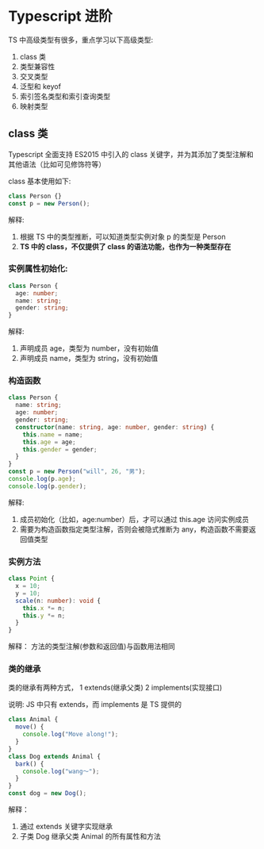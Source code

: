 # Typescript 进阶

TS 中高级类型有很多，重点学习以下高级类型:

1. class 类
2. 类型兼容性
3. 交叉类型
4. 泛型和 keyof
5. 索引签名类型和索引查询类型
6. 映射类型

## class 类

Typescript 全面支持 ES2015 中引入的 class 关键字，并为其添加了类型注解和其他语法（比如可见修饰符等）

class 基本使用如下:

```typescript
class Person {}
const p = new Person();
```

解释:

1. 根据 TS 中的类型推断，可以知道类型实例对象 p 的类型是 Person
2. **TS 中的 class，不仅提供了 class 的语法功能，也作为一种类型存在**

### 实例属性初始化:

```typescript
class Person {
  age: number;
  name: string;
  gender: string;
}
```

解释:

1. 声明成员 age，类型为 number，没有初始值
2. 声明成员 name，类型为 string，没有初始值

### 构造函数

```typescript
class Person {
  name: string;
  age: number;
  gender: string;
  constructor(name: string, age: number, gender: string) {
    this.name = name;
    this.age = age;
    this.gender = gender;
  }
}
const p = new Person("will", 26, "男");
console.log(p.age);
console.log(p.gender);
```

解释:

1. 成员初始化（比如，age:number）后，才可以通过 this.age 访问实例成员
2. 需要为构造函数指定类型注解，否则会被隐式推断为 any，构造函数不需要返回值类型

### 实例方法

```typescript
class Point {
  x = 10;
  y = 10;
  scale(n: number): void {
    this.x *= n;
    this.y *= n;
  }
}
```

解释： 方法的类型注解(参数和返回值)与函数用法相同

### 类的继承

类的继承有两种方式， 1 extends(继承父类) 2 implements(实现接口)

说明: JS 中只有 extends，而 implements 是 TS 提供的

```typescript
class Animal {
  move() {
    console.log("Move along!");
  }
}
class Dog extends Animal {
  bark() {
    console.log("wang～");
  }
}
const dog = new Dog();
```

解释：

1. 通过 extends 关键字实现继承
2. 子类 Dog 继承父类 Animal 的所有属性和方法
